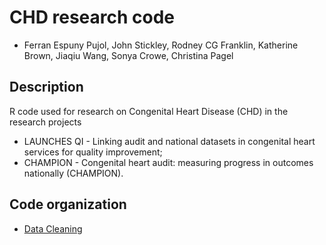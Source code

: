 # CHD research code

* Ferran Espuny Pujol, John Stickley, Rodney CG Franklin, Katherine Brown, Jiaqiu Wang, Sonya Crowe, Christina Pagel

## Description

R code used for research on Congenital Heart Disease (CHD) in the research projects 

* LAUNCHES QI - Linking audit and national datasets in congenital heart services for quality improvement;
* CHAMPION - Congenital heart audit: measuring progress in outcomes nationally (CHAMPION).

## Code organization

* [Data Cleaning](<https://github.com/UCL-CORU/CHD-research-code/01 Data Cleaning>)
